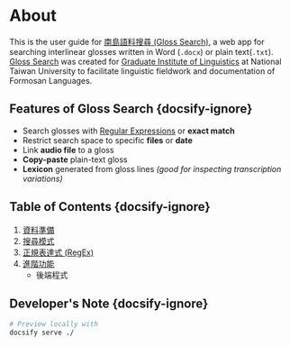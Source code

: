 
# About

This is the user guide for [南島語料搜尋 (Gloss Search)](https://glosss.yongfu.name), a web app for searching interlinear glosses written in Word (`.docx`) or plain text(`.txt`). [Gloss Search](https://glosss.yongfu.name) was created for [Graduate Institute of Linguistics](https://linguistics.ntu.edu.tw) at National Taiwan University to facilitate linguistic fieldwork and documentation of Formosan Languages.


## Features of Gloss Search {docsify-ignore}

- Search glosses with [Regular Expressions](https://en.wikipedia.org/wiki/Regular_expression) or **exact match**
- Restrict search space to specific **files** or **date**
- Link **audio file** to a gloss
- **Copy-paste** plain-text gloss
- **Lexicon** generated from gloss lines *(good for inspecting transcription variations)*


## Table of Contents {docsify-ignore}

1. [資料準備](prepare-data.md)
1. [搜尋模式](search-modes.md)
1. [正規表達式 (RegEx)](regex.md)
1. [進階功能](advanced.md)
    - 後端程式


## Developer's Note {docsify-ignore}

```bash
# Preview locally with
docsify serve ./
```